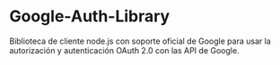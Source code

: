 # Google-Auth-Library
 Biblioteca de cliente node.js con soporte oficial de Google para usar la autorización y autenticación OAuth 2.0 con las API de Google.
